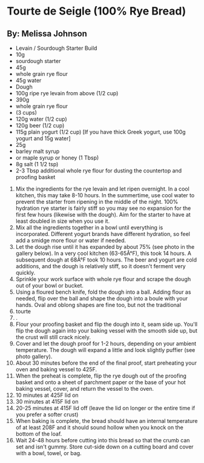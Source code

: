 # Tourte de Seigle (100% Rye Bread)
## By: Melissa Johnson

* Levain / Sourdough Starter Build
* 10g
* sourdough starter
* 45g
* whole grain rye flour
* 45g water
* Dough
* 100g ripe rye levain from above (1/2 cup)
* 390g
* whole grain rye flour
* (3 cups)
* 120g water (1/2 cup)
* 120g beer (1/2 cup)
* 115g plain yogurt (1/2 cup) [If you have thick Greek yogurt, use 100g yogurt and 15g water]
* 25g
* barley malt syrup
* or maple syrup or honey (1 Tbsp)
* 8g salt (1 1/2 tsp)
* 2-3 Tbsp additional whole rye flour for dusting the countertop and proofing basket

1. Mix the ingredients for the rye levain and let ripen overnight. In a cool kitchen, this may take 8-10 hours. In the summertime, use cool water to prevent the starter from ripening in the middle of the night. 100% hydration rye starter is fairly stiff so you may see no expansion for the first few hours (likewise with the dough). Aim for the starter to have at least doubled in size when you use it.
2. Mix all the ingredients together in a bowl until everything is incorporated. Different yogurt brands have different hydration, so feel add a smidge more flour or water if needed.
3. Let the dough rise until it has expanded by about 75% (see photo in the gallery below). In a very cool kitchen (63-65Â°F), this took 14 hours. A subsequent dough at 68Â°F took 10 hours. The beer and yogurt are cold additions, and the dough is relatively stiff, so it doesn't ferment very quickly.
4. Sprinkle your work surface with whole rye flour and scrape the dough out of your bowl or bucket.
5. Using a floured bench knife, fold the dough into a ball. Adding flour as needed, flip over the ball and shape the dough into a boule with your hands. Oval and oblong shapes are fine too, but not the traditional
6. tourte
7. .
8. Flour your proofing basket and flip the dough into it, seam side up. You'll flip the dough again into your baking vessel with the smooth side up, but the crust will still crack nicely.
9. Cover and let the dough proof for 1-2 hours, depending on your ambient temperature. The dough will expand a little and look slightly puffier (see photo gallery).
10. About 30 minutes before the end of the final proof, start preheating your oven and baking vessel to 425F.
11. When the preheat is complete, flip the rye dough out of the proofing basket and onto a sheet of parchment paper or the base of your hot baking vessel, cover, and return the vessel to the oven.
12. 10 minutes at 425F lid on
13. 30 minutes at 415F lid on
14. 20-25 minutes at 415F lid off (leave the lid on longer or the entire time if you prefer a softer crust)
15. When baking is complete, the bread should have an internal temperature of at least 208F and it should sound hollow when you knock on the bottom of the loaf.
16. Wait 24-48 hours before cutting into this bread so that the crumb can set and isn't gummy. Store cut-side down on a cutting board and cover with a bowl, towel, or bag.
